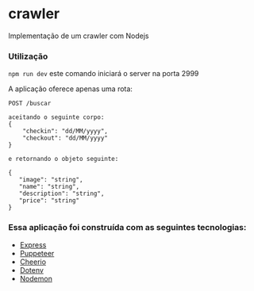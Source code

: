 # crawler

Implementação de um crawler com Nodejs


### Utilização

```npm run dev``` este comando iniciará o server na porta 2999

A aplicação oferece apenas uma rota:

```
POST /buscar

aceitando o seguinte corpo:
{
	"checkin": "dd/MM/yyyy",
	"checkout": "dd/MM/yyyy"
}

e retornando o objeto seguinte:

{
   "image": "string",
   "name": "string",
   "description": "string",
   "price": "string"
}

```
### Essa aplicação foi construída com as seguintes tecnologias:

* [Express](https://expressjs.com/)
* [Puppeteer](https://pptr.dev/)
* [Cheerio](https://cheerio.js.org/)
* [Dotenv](https://www.npmjs.com/package/dotenv)
* [Nodemon](https://nodemon.io/)
